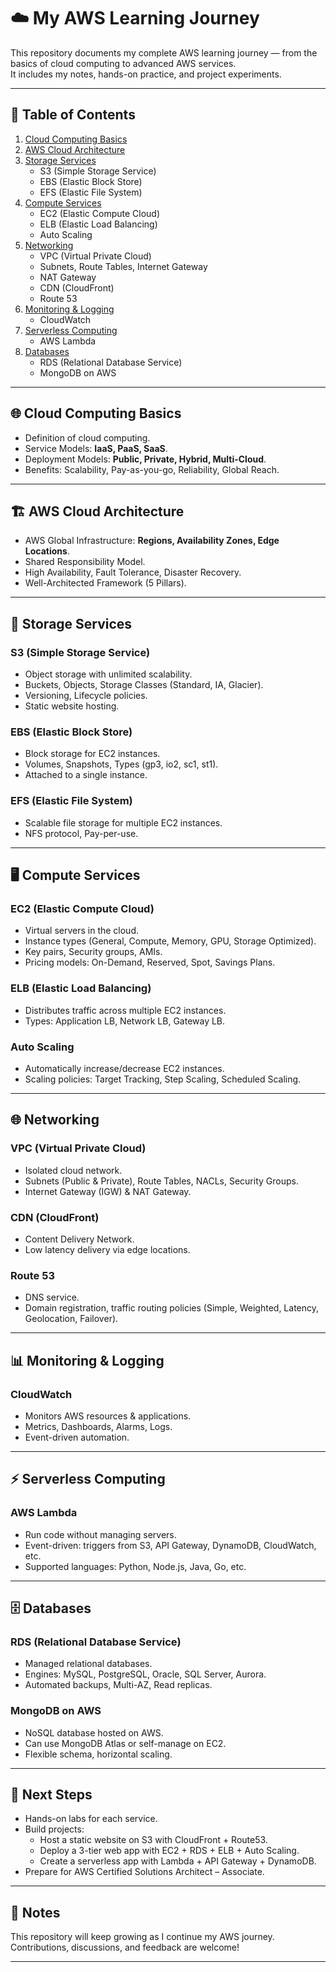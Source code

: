 # ☁️ My AWS Learning Journey

This repository documents my complete AWS learning journey — from the basics of cloud computing to advanced AWS services.  
It includes my notes, hands-on practice, and project experiments.

---

## 📖 Table of Contents
1. [Cloud Computing Basics](#cloud-computing-basics)  
2. [AWS Cloud Architecture](#aws-cloud-architecture)  
3. [Storage Services](#storage-services)  
   - S3 (Simple Storage Service)  
   - EBS (Elastic Block Store)  
   - EFS (Elastic File System)  
4. [Compute Services](#compute-services)  
   - EC2 (Elastic Compute Cloud)  
   - ELB (Elastic Load Balancing)  
   - Auto Scaling  
5. [Networking](#networking)  
   - VPC (Virtual Private Cloud)  
   - Subnets, Route Tables, Internet Gateway  
   - NAT Gateway  
   - CDN (CloudFront)  
   - Route 53  
6. [Monitoring & Logging](#monitoring--logging)  
   - CloudWatch  
7. [Serverless Computing](#serverless-computing)  
   - AWS Lambda  
8. [Databases](#databases)  
   - RDS (Relational Database Service)  
   - MongoDB on AWS  

---

## 🌐 Cloud Computing Basics
- Definition of cloud computing.  
- Service Models: **IaaS, PaaS, SaaS**.  
- Deployment Models: **Public, Private, Hybrid, Multi-Cloud**.  
- Benefits: Scalability, Pay-as-you-go, Reliability, Global Reach.  

---

## 🏗 AWS Cloud Architecture
- AWS Global Infrastructure: **Regions, Availability Zones, Edge Locations**.  
- Shared Responsibility Model.  
- High Availability, Fault Tolerance, Disaster Recovery.  
- Well-Architected Framework (5 Pillars).  

---

## 💾 Storage Services
### S3 (Simple Storage Service)
- Object storage with unlimited scalability.  
- Buckets, Objects, Storage Classes (Standard, IA, Glacier).  
- Versioning, Lifecycle policies.  
- Static website hosting.  

### EBS (Elastic Block Store)
- Block storage for EC2 instances.  
- Volumes, Snapshots, Types (gp3, io2, sc1, st1).  
- Attached to a single instance.  

### EFS (Elastic File System)
- Scalable file storage for multiple EC2 instances.  
- NFS protocol, Pay-per-use.  

---

## 🖥 Compute Services
### EC2 (Elastic Compute Cloud)
- Virtual servers in the cloud.  
- Instance types (General, Compute, Memory, GPU, Storage Optimized).  
- Key pairs, Security groups, AMIs.  
- Pricing models: On-Demand, Reserved, Spot, Savings Plans.  

### ELB (Elastic Load Balancing)
- Distributes traffic across multiple EC2 instances.  
- Types: Application LB, Network LB, Gateway LB.  

### Auto Scaling
- Automatically increase/decrease EC2 instances.  
- Scaling policies: Target Tracking, Step Scaling, Scheduled Scaling.  

---

## 🌐 Networking
### VPC (Virtual Private Cloud)
- Isolated cloud network.  
- Subnets (Public & Private), Route Tables, NACLs, Security Groups.  
- Internet Gateway (IGW) & NAT Gateway.  

### CDN (CloudFront)
- Content Delivery Network.  
- Low latency delivery via edge locations.  

### Route 53
- DNS service.  
- Domain registration, traffic routing policies (Simple, Weighted, Latency, Geolocation, Failover).  

---

## 📊 Monitoring & Logging
### CloudWatch
- Monitors AWS resources & applications.  
- Metrics, Dashboards, Alarms, Logs.  
- Event-driven automation.  

---

## ⚡ Serverless Computing
### AWS Lambda
- Run code without managing servers.  
- Event-driven: triggers from S3, API Gateway, DynamoDB, CloudWatch, etc.  
- Supported languages: Python, Node.js, Java, Go, etc.  

---

## 🗄 Databases
### RDS (Relational Database Service)
- Managed relational databases.  
- Engines: MySQL, PostgreSQL, Oracle, SQL Server, Aurora.  
- Automated backups, Multi-AZ, Read replicas.  

### MongoDB on AWS
- NoSQL database hosted on AWS.  
- Can use MongoDB Atlas or self-manage on EC2.  
- Flexible schema, horizontal scaling.  

---

## 🚀 Next Steps
- Hands-on labs for each service.  
- Build projects:  
  - Host a static website on S3 with CloudFront + Route53.  
  - Deploy a 3-tier web app with EC2 + RDS + ELB + Auto Scaling.  
  - Create a serverless app with Lambda + API Gateway + DynamoDB.  
- Prepare for AWS Certified Solutions Architect – Associate.  

---

## 📝 Notes
This repository will keep growing as I continue my AWS journey. Contributions, discussions, and feedback are welcome!  

---
